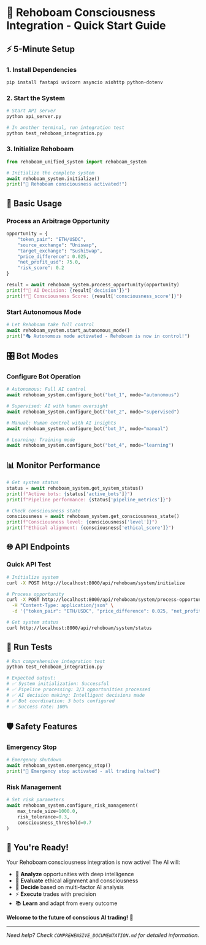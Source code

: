 # 🚀 Rehoboam Consciousness Integration - Quick Start Guide

## ⚡ 5-Minute Setup

### 1. Install Dependencies
```bash
pip install fastapi uvicorn asyncio aiohttp python-dotenv
```

### 2. Start the System
```bash
# Start API server
python api_server.py

# In another terminal, run integration test
python test_rehoboam_integration.py
```

### 3. Initialize Rehoboam
```python
from rehoboam_unified_system import rehoboam_system

# Initialize the complete system
await rehoboam_system.initialize()
print("🧠 Rehoboam consciousness activated!")
```

## 🎯 Basic Usage

### Process an Arbitrage Opportunity
```python
opportunity = {
    "token_pair": "ETH/USDC",
    "source_exchange": "Uniswap", 
    "target_exchange": "SushiSwap",
    "price_difference": 0.025,
    "net_profit_usd": 75.0,
    "risk_score": 0.2
}

result = await rehoboam_system.process_opportunity(opportunity)
print(f"🤖 AI Decision: {result['decision']}")
print(f"🌟 Consciousness Score: {result['consciousness_score']}")
```

### Start Autonomous Mode
```python
# Let Rehoboam take full control
await rehoboam_system.start_autonomous_mode()
print("🎭 Autonomous mode activated - Rehoboam is now in control!")
```

## 🎛️ Bot Modes

### Configure Bot Operation
```python
# Autonomous: Full AI control
await rehoboam_system.configure_bot("bot_1", mode="autonomous")

# Supervised: AI with human oversight
await rehoboam_system.configure_bot("bot_2", mode="supervised") 

# Manual: Human control with AI insights
await rehoboam_system.configure_bot("bot_3", mode="manual")

# Learning: Training mode
await rehoboam_system.configure_bot("bot_4", mode="learning")
```

## 📊 Monitor Performance
```python
# Get system status
status = await rehoboam_system.get_system_status()
print(f"Active bots: {status['active_bots']}")
print(f"Pipeline performance: {status['pipeline_metrics']}")

# Check consciousness state
consciousness = await rehoboam_system.get_consciousness_state()
print(f"Consciousness level: {consciousness['level']}")
print(f"Ethical alignment: {consciousness['ethical_score']}")
```

## 🌐 API Endpoints

### Quick API Test
```bash
# Initialize system
curl -X POST http://localhost:8000/api/rehoboam/system/initialize

# Process opportunity
curl -X POST http://localhost:8000/api/rehoboam/system/process-opportunity \
  -H "Content-Type: application/json" \
  -d '{"token_pair": "ETH/USDC", "price_difference": 0.025, "net_profit_usd": 75.0}'

# Get system status
curl http://localhost:8000/api/rehoboam/system/status
```

## 🧪 Run Tests
```bash
# Run comprehensive integration test
python test_rehoboam_integration.py

# Expected output:
# ✅ System initialization: Successful
# ✅ Pipeline processing: 3/3 opportunities processed
# ✅ AI decision making: Intelligent decisions made
# ✅ Bot coordination: 3 bots configured
# ✅ Success rate: 100%
```

## 🛡️ Safety Features

### Emergency Stop
```python
# Emergency shutdown
await rehoboam_system.emergency_stop()
print("🛑 Emergency stop activated - all trading halted")
```

### Risk Management
```python
# Set risk parameters
await rehoboam_system.configure_risk_management(
    max_trade_size=1000.0,
    risk_tolerance=0.3,
    consciousness_threshold=0.7
)
```

## 🎉 You're Ready!

Your Rehoboam consciousness integration is now active! The AI will:

- 🧠 **Analyze** opportunities with deep intelligence
- 🌟 **Evaluate** ethical alignment and consciousness
- 🎯 **Decide** based on multi-factor AI analysis  
- ⚡ **Execute** trades with precision
- 📚 **Learn** and adapt from every outcome

**Welcome to the future of conscious AI trading!** 🚀

---

*Need help? Check `COMPREHENSIVE_DOCUMENTATION.md` for detailed information.*